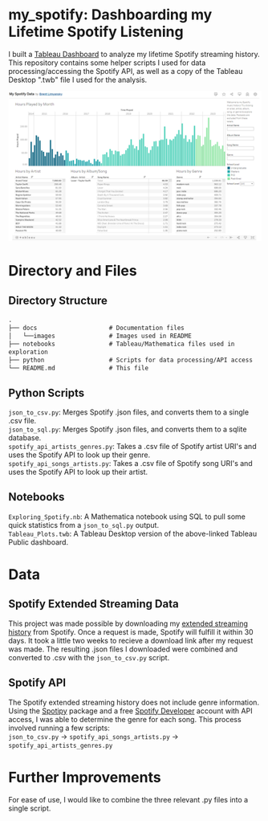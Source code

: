# my_spotify: Dashboarding my Lifetime Spotify Listening
I built a [Tableau Dashboard](https://public.tableau.com/views/MySpotifyData_17066362308130/Dashboard12?:language=en-US&:display_count=n&:origin=viz_share_link) to analyze my lifetime Spotify streaming history. This repository contains some helper scripts I used for data processing/accessing the Spotify API, as well as a copy of the Tableau Desktop ".twb" file I used for the analysis.

![My Spotify Dashboard](./docs/images/Dashboard.png)

# Directory and Files

## Directory Structure
```
.
├── docs                    # Documentation files
│   └──images               # Images used in README
├── notebooks               # Tableau/Mathematica files used in exploration
├── python                  # Scripts for data processing/API access
└── README.md               # This file
```
## Python Scripts
`json_to_csv.py`: Merges Spotify .json files, and converts them to a single .csv file.  
`json_to_sql.py`: Merges Spotify .json files, and converts them to a sqlite database.  
`spotify_api_artists_genres.py`: Takes a .csv file of Spotify artist URI's and uses the Spotify API to look up their genre.  
`spotify_api_songs_artists.py`: Takes a .csv file of Spotify song URI's and uses the Spotify API to look up their artist.  

## Notebooks
`Exploring_Spotify.nb`: A Mathematica notebook using SQL to pull some quick statistics from a `json_to_sql.py` output.  
`Tableau_Plots.twb`: A Tableau Desktop version of the above-linked Tableau Public dashboard.  

# Data
## Spotify Extended Streaming Data
This project was made possible by downloading my [extended streaming history](https://support.spotify.com/us/article/data-rights-and-privacy-settings/) from Spotify.
Once a request is made, Spotify will fulfill it within 30 days.
It took a little two weeks to recieve a download link after my request was made.
The resulting .json files I downloaded were combined and converted to .csv with the `json_to_csv.py` script. 

## Spotify API
The Spotify extended streaming history does not include genre information. Using the [Spotipy](https://spotipy.readthedocs.io/en/2.22.1/) package and a free [Spotify Developer](https://developer.spotify.com/) account with API access, I was able to determine the genre for each song.
This process involved running a few scripts:  
`json_to_csv.py` -> `spotify_api_songs_artists.py` -> `spotify_api_artists_genres.py`  

# Further Improvements
For ease of use, I would like to combine the three relevant .py files into a single script.

